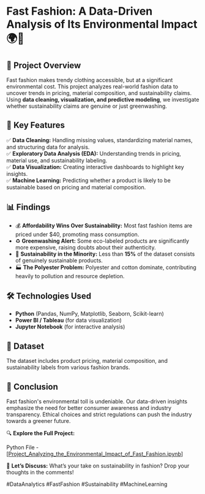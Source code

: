 # **Fast Fashion: A Data-Driven Analysis of Its Environmental Impact** 🌍👕  

## 📌 **Project Overview**  
Fast fashion makes trendy clothing accessible, but at a significant environmental cost. This project analyzes real-world fashion data to uncover trends in pricing, material composition, and sustainability claims. Using **data cleaning, visualization, and predictive modeling**, we investigate whether sustainability claims are genuine or just greenwashing.  

## 🚀 **Key Features**  
✅ **Data Cleaning:** Handling missing values, standardizing material names, and structuring data for analysis.  
✅ **Exploratory Data Analysis (EDA):** Understanding trends in pricing, material use, and sustainability labeling.  
✅ **Data Visualization:** Creating interactive dashboards to highlight key insights.  
✅ **Machine Learning:** Predicting whether a product is likely to be sustainable based on pricing and material composition.  

## 📊 **Findings**  
- 💰 **Affordability Wins Over Sustainability:** Most fast fashion items are priced under $40, promoting mass consumption.  
- ♻️ **Greenwashing Alert:** Some eco-labeled products are significantly more expensive, raising doubts about their authenticity.  
- 🌱 **Sustainability in the Minority:** Less than **15%** of the dataset consists of genuinely sustainable products.  
- 🏭 **The Polyester Problem:** Polyester and cotton dominate, contributing heavily to pollution and resource depletion.  

## 🛠️ **Technologies Used**  
- **Python** (Pandas, NumPy, Matplotlib, Seaborn, Scikit-learn)  
- **Power BI / Tableau** (for data visualization)  
- **Jupyter Notebook** (for interactive analysis)  

## 📂 **Dataset**  
The dataset includes product pricing, material composition, and sustainability labels from various fashion brands.  

## 🎯 **Conclusion**  
Fast fashion's environmental toll is undeniable. Our data-driven insights emphasize the need for better consumer awareness and industry transparency. Ethical choices and strict regulations can push the industry towards a greener future.  

🔍 **Explore the Full Project:**

Python File -[[Project_Analyzing_the_Environmental_Impact_of_Fast_Fashion.ipynb](https://github.com/Eye27/Fast-fashion-Analysis/blob/54ea09d6441719e97e5eba680f9e1d874d585951/Project_Analyzing_the_Environmental_Impact_of_Fast_Fashion.ipynb)]  

📢 **Let’s Discuss:** What’s your take on sustainability in fashion? Drop your thoughts in the comments!  

#DataAnalytics #FastFashion #Sustainability #MachineLearning  
